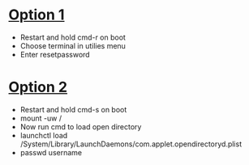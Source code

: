 # <ins>Option 1</ins>

- Restart and hold cmd-r on boot
- Choose terminal in utilies menu
- Enter resetpassword

# <ins>Option 2</ins>

- Restart and hold cmd-s on boot
- mount -uw /
- Now run cmd to load open directory
- launchctl load /System/Library/LaunchDaemons/com.applet.opendirectoryd.plist
- passwd username